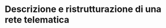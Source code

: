 # Descrizione e ristrutturazione di una rete telematica


<!--stackedit_data:
eyJoaXN0b3J5IjpbLTU4Mzk2NzEzNSwtMjA4ODc0NjYxMl19
-->